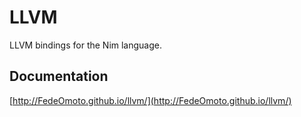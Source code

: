 # LLVM

LLVM bindings for the Nim language.

## Documentation

[http://FedeOmoto.github.io/llvm/](http://FedeOmoto.github.io/llvm/)
